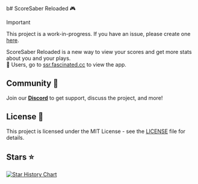 b# ScoreSaber Reloaded 🎮

> [!IMPORTANT]
> This project is a work-in-progress. If you have an issue, please create one [here](https://github.com/RealFascinated/scoresaber-reloaded/issues/new).

ScoreSaber Reloaded is a new way to view your scores and get more stats about you and your plays. </br>
🌟 Users, go to [ssr.fascinated.cc](https://ssr.fascinated.cc) to view the app.

## Community 🤝

Join our [**Discord**](https://discord.gg/kmNfWGA4A8) to get support, discuss the project, and more!

## License 📄

This project is licensed under the MIT License - see the [LICENSE](LICENSE) file for details.

## Stars ⭐

[![Star History Chart](https://api.star-history.com/svg?repos=RealFascinated/scoresaber-reloaded&type=Timeline)](https://star-history.com/#RealFascinated/scoresaber-reloaded&Timeline)
